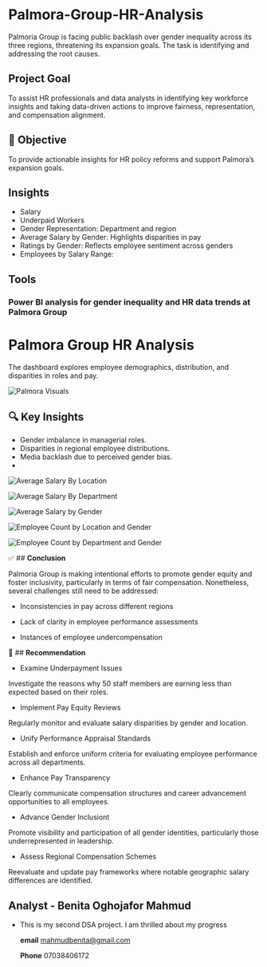 # Palmora-Group-HR-Analysis
Palmoria Group is facing public backlash over gender inequality across its three regions, threatening its expansion goals. The task is identifying and addressing the root causes.

## Project Goal
To assist HR professionals and data analysts in identifying key workforce insights and taking data-driven actions to improve fairness, representation, and compensation alignment.

## 📌 Objective

To provide actionable insights for HR policy reforms and support Palmora’s expansion goals.

## Insights

- Salary
- Underpaid Workers
- Gender Representation: Department and region
- Average Salary by Gender: Highlights disparities in pay
- Ratings by Gender: Reflects employee sentiment across genders
- Employees by Salary Range:

## Tools 
### Power BI analysis for gender inequality and HR data trends at Palmora Group


# Palmora Group HR Analysis
The dashboard explores employee demographics, distribution, and disparities in roles and pay.

![Palmora Visuals](https://github.com/user-attachments/assets/5c3bb7a3-29da-4bbc-af87-b8fae985b45e)


## 🔍 Key Insights
- Gender imbalance in managerial roles.
- Disparities in regional employee distributions.
- Media backlash due to perceived gender bias.
- 
![Average Salary By Location](https://github.com/user-attachments/assets/0ce72b39-c4a2-4c09-9817-e41442d570aa)

![Average Salary By Department](https://github.com/user-attachments/assets/29eca06b-eb41-4fcb-a415-a4bdb2f071a2)

![Average Salary by Gender](https://github.com/user-attachments/assets/99b215d4-b76f-405a-a105-f4861c68e3ec)

![Employee Count by Location and Gender](https://github.com/user-attachments/assets/49697268-7007-4812-8724-99a211cb3413)

![Employee Count by Department and Gender](https://github.com/user-attachments/assets/32cd9a6a-47fc-4572-8cd1-59d2d6c2aed2)


✅ ## __Conclusion__

Palmoria Group is making intentional efforts to promote gender equity and foster inclusivity, particularly in terms of fair compensation. Nonetheless, several challenges still need to be addressed:

- Inconsistencies in pay across different regions

- Lack of clarity in employee performance assessments

- Instances of employee undercompensation

📌 ## __Recommendation__

- Examine Underpayment Issues
  
Investigate the reasons why 50 staff members are earning less than expected based on their roles.

- Implement Pay Equity Reviews
  
Regularly monitor and evaluate salary disparities by gender and location.

- Unify Performance Appraisal Standards
  
Establish and enforce uniform criteria for evaluating employee performance across all departments.

- Enhance Pay Transparency
  
Clearly communicate compensation structures and career advancement opportunities to all employees.

- Advance Gender Inclusiont

Promote visibility and participation of all gender identities, particularly those underrepresented in leadership.

- Assess Regional Compensation Schemes
  
Reevaluate and update pay frameworks where notable geographic salary differences are identified.

## Analyst - Benita Oghojafor Mahmud 

- This is my second DSA project. I am thrilled about my progress

  __email__ mahmudbenita@gmail.com

  __Phone__ 07038406172
  

